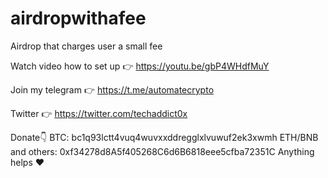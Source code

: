 # airdropwithafee
Airdrop that charges user a small fee



Watch video how to set up 👉 https://youtu.be/gbP4WHdfMuY

Join my telegram 👉 https://t.me/automatecrypto

Twitter 👉 https://twitter.com/techaddict0x

Donate👇 BTC: bc1q93lctt4vuq4wuvxxddregglxlvuwuf2ek3xwmh ETH/BNB and others: 0xf34278d8A5f405268C6d6B6818eee5cfba72351C Anything helps ❤
